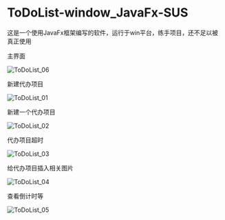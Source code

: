 
# ToDoList-window_JavaFx-SUS
这是一个使用JavaFx框架编写的软件，运行于win平台，练手项目，还不足以被真正使用

主界面

![ToDoList_06](https://user-images.githubusercontent.com/79641956/117850720-26d2ae00-b2b8-11eb-995a-39eee2d33500.png)

新建代办项目

![ToDoList_01](https://user-images.githubusercontent.com/79641956/117850746-32be7000-b2b8-11eb-82ef-a50b841f2669.png)


新建一个代办项目


![ToDoList_02](https://user-images.githubusercontent.com/79641956/117850807-44077c80-b2b8-11eb-98d7-fac3a1826c08.png)

代办项目超时

![ToDoList_03](https://user-images.githubusercontent.com/79641956/117850854-4cf84e00-b2b8-11eb-8d02-6866629eba9c.png)

给代办项目插入相关图片

![ToDoList_04](https://user-images.githubusercontent.com/79641956/117850917-5a153d00-b2b8-11eb-9b37-879391ed3154.png)


查看倒计时等

![ToDoList_05](https://user-images.githubusercontent.com/79641956/117850926-5e415a80-b2b8-11eb-9989-47b80acedb0a.png)
